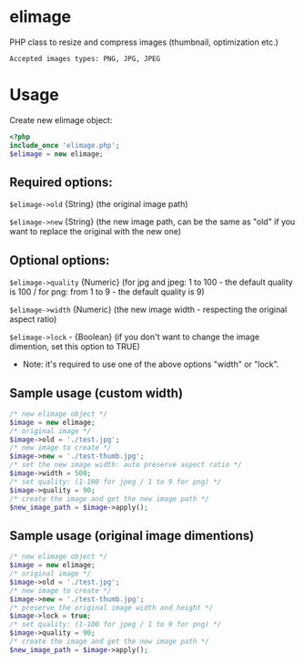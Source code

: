 # elimage
PHP class to resize and compress images (thumbnail, optimization etc.)

`Accepted images types: PNG, JPG, JPEG`

# Usage

Create new elimage object:

```php
<?php
include_once 'elimage.php';
$elimage = new elimage;
```

## Required options:

`$elimage->old` {String} (the original image path)

`$elimage->new` {String} (the new image path, can be the same as "old" if you want to replace the original with the new one)



## Optional options:

`$elimage->quality` {Numeric} (for jpg and jpeg: 1 to 100 - the default quality is 100 / for png: from 1 to 9 - the default quality is 9)

`$elimage->width` {Numeric} (the new image width - respecting the original aspect ratio)

`$elimage->lock` - {Boolean} (if you don't want to change the image dimention, set this option to TRUE)

* Note: it's required to use one of the above options "width" or "lock".

## Sample usage (custom width)

```php
/* new elimage object */
$image = new elimage;
/* original image */
$image->old = './test.jpg';
/* new image to create */
$image->new = './test-thumb.jpg';
/* set the new image width: auto preserve aspect ratio */
$image->width = 500;
/* set quality: (1-100 for jpeg / 1 to 9 for png) */
$image->quality = 90;
/* create the image and get the new image path */
$new_image_path = $image->apply();
```


## Sample usage (original image dimentions)

```php
/* new elimage object */
$image = new elimage;
/* original image */
$image->old = './test.jpg';
/* new image to create */
$image->new = './test-thumb.jpg';
/* preserve the original image width and height */
$image->lock = true;
/* set quality: (1-100 for jpeg / 1 to 9 for png) */
$image->quality = 90;
/* create the image and get the new image path */
$new_image_path = $image->apply();
```









